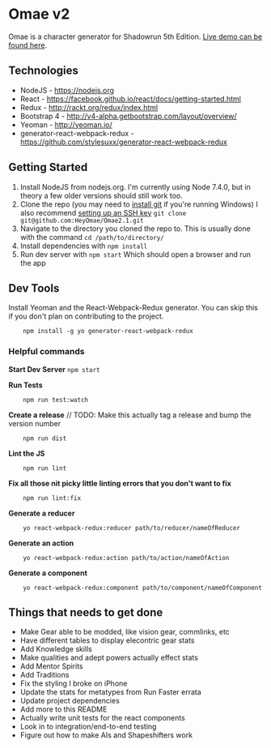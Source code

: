 # Omae v2

Omae is a character generator for Shadowrun 5th Edition.
[Live demo can be found here](http://heyomae.github.io/).

## Technologies

* NodeJS - https://nodejs.org
* React - https://facebook.github.io/react/docs/getting-started.html
* Redux - http://rackt.org/redux/index.html
* Bootstrap 4 - http://v4-alpha.getbootstrap.com/layout/overview/
* Yeoman - http://yeoman.io/
* generator-react-webpack-redux - https://github.com/stylesuxx/generator-react-webpack-redux

## Getting Started

1. Install NodeJS from nodejs.org. I'm currently using Node 7.4.0, but in theory a few older versions should still work too.
2. Clone the repo (you may need to [install git](https://git-scm.com/download/win) if you're running Windows) I also recommend [setting up an SSH key](https://help.github.com/articles/generating-a-new-ssh-key-and-adding-it-to-the-ssh-agent/) ```git clone git@github.com:HeyOmae/Omae2.1.git```
3. Navigate to the directory you cloned the repo to. This is usually done with the command ```cd /path/to/directory/```
4. Install dependencies with ```npm install```
5. Run dev server with ```npm start``` Which should open a browser and run the app

## Dev Tools

Install Yeoman and the React-Webpack-Redux generator. You can skip this if you don't plan on contributing to the project.
```
	npm install -g yo generator-react-webpack-redux
```

### Helpful commands

**Start Dev Server**
```npm start```

**Run Tests**
```
    npm run test:watch
```

**Create a release**
// TODO: Make this actually tag a release and bump the version number
```
    npm run dist
```

**Lint the JS**
```
    npm run lint
```

**Fix all those nit picky little linting errors that you don't want to fix**
```
    npm run lint:fix
```

**Generate a reducer**
```
    yo react-webpack-redux:reducer path/to/reducer/nameOfReducer
```

**Generate an action**
```
    yo react-webpack-redux:action path/to/action/nameOfAction
```

**Generate a component**
```
    yo react-webpack-redux:component path/to/component/nameOfComponent
```

## Things that needs to get done

* Make Gear able to be modded, like vision gear, commlinks, etc
* Have different tables to display elecontric gear stats
* Add Knowledge skills
* Make qualities and adept powers actually effect stats
* Add Mentor Spirits
* Add Traditions
* Fix the styling I broke on iPhone
* Update the stats for metatypes from Run Faster errata
* Update project dependencies
* Add more to this README
* Actually write unit tests for the react components
* Look in to integration/end-to-end testing
* Figure out how to make AIs and Shapeshifters work